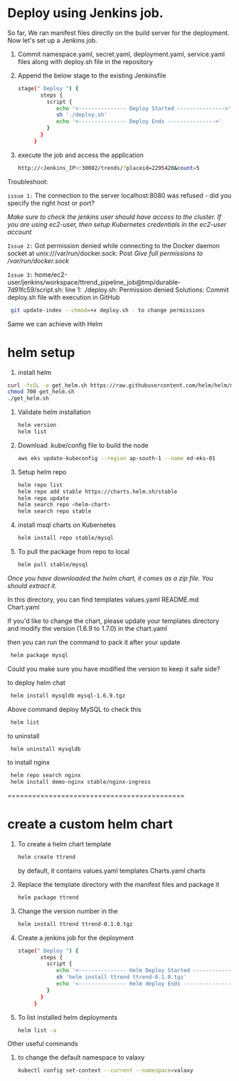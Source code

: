 # Deploy using Jenkins job. 

So far, We ran manifest files directly on the build server for the deployment. Now let's set up a Jenkins job.

1. Commit namespace.yaml, secret.yaml, deployment.yaml, service.yaml files along with deploy.sh file in the repository 


1. Append the below stage to the existing Jenkinsfile  
   ```sh
   stage(" Deploy ") {
          steps {
            script {
               echo '<--------------- Deploy Started --------------->'
               sh './deploy.sh'
               echo '<--------------- Deploy Ends --------------->'
            }
          }
        } 
   ```

1. execute the job and access the application
   ```sh
   http://<Jenkins_IP>:30082/trends/?placeid=2295420&count=5
   ```

Troubleshoot: 

`issue 1:` The connection to the server localhost:8080 was refused - did you specify the right host or port?

   *Make sure to check the jenkins user should have access to the cluster. If you are using ec2-user, then setup Kubernetes credentials in the ec2-user account*

`Issue 2:` Got permission denied while connecting to the Docker daemon socket at unix:///var/run/docker.sock: Post 
  *Give full permissions to /var/run/docker.sock* 

`Issue 3:` home/ec2-user/jenkins/workspace/ttrend_pipeline_job@tmp/durable-7d91fc59/script.sh: line 1: ./deploy.sh: Permission denied
  Solutions: Commit deploy.sh file with execution in GitHub 
  ```sh 
   git update-index --chmod=+x deploy.sh - to change permissions
  ```

Same we can achieve with Helm

# helm setup 

1. install helm
 ```sh 
 curl -fsSL -o get_helm.sh https://raw.githubusercontent.com/helm/helm/master/scripts/get-helm-3
 chmod 700 get_helm.sh
 ./get_helm.sh
 ```
1. Validate helm installation 
   ```sh
   helm version
   helm list
   ```
1. Download .kube/config file to build the node 
   ```sh
   aws eks update-kubeconfig --region ap-south-1 --name ed-eks-01
   ```

1. Setup helm repo 
   ```sh 
   helm repo list
   helm repo add stable https://charts.helm.sh/stable
   helm repo update
   helm search repo <helm-chart>
   helm search repo stable
   ```

1. install msql charts on Kubernetes 
   ```sh 
   helm install repo stable/mysql 
   ```
1. To pull the package from repo to local 
   ```sh 
   helm pull stable/mysql 
   ```

  *Once you have downloaded the helm chart, it comes as a zip file. You should extract it.* 

  In this directory, you can find 
  templates
  values.yaml
  README.md
  Chart.yaml

  If you'd like to change the chart, please update your templates directory  and modify the version (1.6.9 to 1.7.0) in the chart.yaml

then you can run the command to pack it after your update
```sh
 helm package mysql
```

Could you make sure you have modified the version to keep it safe side?

to deploy helm chat
```sh 
 helm install mysqldb mysql-1.6.9.tgz
```

Above command deploy MySQL 
to check this 
```sh 
 helm list 
```
to uninstall 
```sh 
 helm uninstall mysqldb
```

to install nginx 
```sh 
 helm repo search nginx 
 helm install demo-nginx stable/nginx-ingress
```
===========================================

# create a custom helm chart

1. To create a helm chart template 
   ```sh 
   helm create ttrend
   ```

    by default, it contains 
    values.yaml
    templates
    Charts.yaml
    charts

2. Replace the template directory with the manifest files and package it
   ```sh
   helm package ttrend
   ```
3. Change the version number in the 
   ```sh 
   helm install ttrend ttrend-0.1.0.tgz
   ```

4. Create a jenkins job for the deployment 
   ```sh 
   stage(" Deploy ") {
          steps {
            script {
               echo '<--------------- Helm Deploy Started --------------->'
               sh 'helm install ttrend ttrend-0.1.0.tgz'
               echo '<--------------- Helm deploy Ends --------------->'
            }
          }
        }
   ```

5. To list installed helm deployments
   ```sh 
   helm list -a
   ```

Other useful commands
1. to change the default namespace to valaxy
   ```sh
   kubectl config set-context --current --namespace=valaxy
   ```
